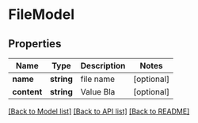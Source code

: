 # FileModel

## Properties
Name | Type | Description | Notes
------------ | ------------- | ------------- | -------------
**name** | **string** | file name | [optional] 
**content** | **string** | Value Bla | [optional] 

[[Back to Model list]](../README.md#documentation-for-models) [[Back to API list]](../README.md#documentation-for-api-endpoints) [[Back to README]](../README.md)


